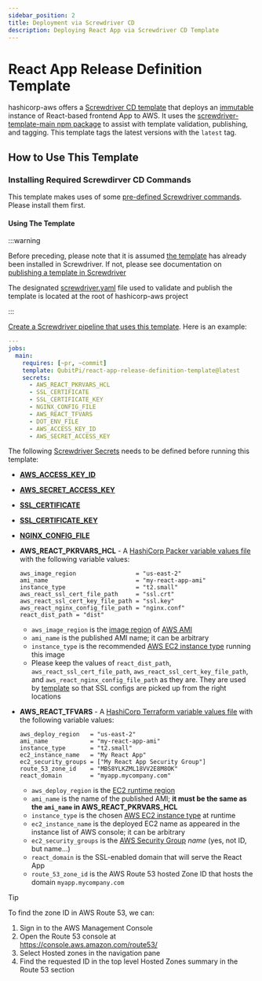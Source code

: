 ```yaml
---
sidebar_position: 2
title: Deployment via Screwdriver CD
description: Deploying React App via Screwdriver CD Template
---
```


[//]: # (Copyright Jiaqi Liu)

[//]: # (Licensed under the Apache License, Version 2.0 &#40;the "License"&#41;;)
[//]: # (you may not use this file except in compliance with the License.)
[//]: # (You may obtain a copy of the License at)

[//]: # (    http://www.apache.org/licenses/LICENSE-2.0)

[//]: # (Unless required by applicable law or agreed to in writing, software)
[//]: # (distributed under the License is distributed on an "AS IS" BASIS,)
[//]: # (WITHOUT WARRANTIES OR CONDITIONS OF ANY KIND, either express or implied.)
[//]: # (See the License for the specific language governing permissions and)
[//]: # (limitations under the License.)

React App Release Definition Template
=====================================

hashicorp-aws offers a [Screwdriver CD template] that deploys an [immutable][Immutable Infrastructure] instance of
React-based frontend App to AWS. It uses the [screwdriver-template-main npm package] to assist with template
validation, publishing, and tagging. This template tags the latest versions with the `latest` tag.

How to Use This Template
------------------------

### Installing Required Screwdirver CD Commands

This template makes uses of some [pre-defined Screwdriver commands][screwdriver-cd-commands]. Please install them first.

#### Using The Template

:::warning

Before preceding, please note that it is assumed
[the template](https://github.com/QubitPi/hashicorp-aws/tree/master/adaptors/screwdriver-cd/templates/react-app-sd-template.yaml)
has already been installed in Screwdriver. If not, please see documentation on [publishing a template in Screwdriver]

The designated [screwdriver.yaml](https://github.com/QubitPi/hashicorp-aws/tree/master/screwdriver.yaml) file used to
validate and publish the template is located at the root of hashicorp-aws project

:::

[Create a Screwdriver pipeline that uses this template](https://qubitpi.github.io/screwdriver-cd-guide/user-guide/templates#using-a-template). Here is an example:

```yaml
---
jobs:
  main:
    requires: [~pr, ~commit]
    template: QubitPi/react-app-release-definition-template@latest
    secrets:
      - AWS_REACT_PKRVARS_HCL
      - SSL_CERTIFICATE
      - SSL_CERTIFICATE_KEY
      - NGINX_CONFIG_FILE
      - AWS_REACT_TFVARS
      - DOT_ENV_FILE
      - AWS_ACCESS_KEY_ID
      - AWS_SECRET_ACCESS_KEY
```

The following [Screwdriver Secrets] needs to be defined before running this template:

- [**AWS_ACCESS_KEY_ID**](../setup#aws)
- [**AWS_SECRET_ACCESS_KEY**](../setup#aws)

- [**SSL_CERTIFICATE**](../setup#ssl)
- [**SSL_CERTIFICATE_KEY**](../setup#ssl)
- [**NGINX_CONFIG_FILE**](../setup#ssl)

- **AWS_REACT_PKRVARS_HCL** - A [HashiCorp Packer variable values file] with the following variable values:

  ```hcl
  aws_image_region                 = "us-east-2"
  ami_name                         = "my-react-app-ami"
  instance_type                    = "t2.small"
  aws_react_ssl_cert_file_path     = "ssl.crt"
  aws_react_ssl_cert_key_file_path = "ssl.key"
  aws_react_nginx_config_file_path = "nginx.conf"
  react_dist_path = "dist"
  ```

    - `aws_image_region` is the [image region][AWS regions] of [AWS AMI]
    - `ami_name` is the published AMI name; it can be arbitrary
    - `instance_type` is the recommended [AWS EC2 instance type] running this image
    - Please keep the values of `react_dist_path`, `aws_react_ssl_cert_file_path`, `aws_react_ssl_cert_key_file_path`, and
      `aws_react_nginx_config_file_path` as they are. They are used by [template](../hashicorp-aws/adaptors/screwdriver-cd/templates/sd-template.yaml) so that SSL
      configs are picked up from the right locations

- **AWS_REACT_TFVARS** - A [HashiCorp Terraform variable values file] with the following variable values:

  ```hcl
  aws_deploy_region   = "us-east-2"
  ami_name            = "my-react-app-ami"
  instance_type       = "t2.small"
  ec2_instance_name   = "My React App"
  ec2_security_groups = ["My React App Security Group"]
  route_53_zone_id    = "MBS8YLKZML18VV2E8M8OK"
  react_domain        = "myapp.mycompany.com"
  ```

    - `aws_deploy_region` is the [EC2 runtime region][AWS regions]
    - `ami_name` is the name of the published AMI; **it must be the same as the `ami_name` in AWS_REACT_PKRVARS_HCL**
    - `instance_type` is the chosen [AWS EC2 instance type] at runtime
    - `ec2_instance_name` is the deployed EC2 name as appeared in the instance list of AWS console; it can be arbitrary
    - `ec2_security_groups` is the [AWS Security Group] _name_ (yes, not ID, but name...)
    - `react_domain` is the SSL-enabled domain that will serve the React App
    - `route_53_zone_id` is the AWS Route 53 hosted Zone ID that hosts the domain `myapp.mycompany.com`

> [!TIP]
> To find the zone ID in AWS Route 53, we can:
>
> 1. Sign in to the AWS Management Console
> 2. Open the Route 53 console at https://console.aws.amazon.com/route53/
> 3. Select Hosted zones in the navigation pane
> 4. Find the requested ID in the top level Hosted Zones summary in the Route 53 section

[AWS AMI]: https://docs.aws.amazon.com/AWSEC2/latest/UserGuide/AMIs.html
[AWS EC2 instance type]: https://aws.amazon.com/ec2/instance-types/
[AWS regions]: https://docs.aws.amazon.com/AmazonRDS/latest/UserGuide/Concepts.RegionsAndAvailabilityZones.html#Concepts.RegionsAndAvailabilityZones.Availability
[AWS Security Group]: https://docs.aws.amazon.com/vpc/latest/userguide/vpc-security-groups.html

[HashiCorp Packer variable values file]: https://qubitpi.github.io/hashicorp-packer/packer/guides/hcl/variables#from-a-file
[HashiCorp Terraform variable values file]: https://qubitpi.github.io/hashicorp-terraform/terraform/language/values/variables#variable-definitions-tfvars-files

[Immutable Infrastructure]: https://www.hashicorp.com/resources/what-is-mutable-vs-immutable-infrastructure

[publishing a template in Screwdriver]: https://qubitpi.github.io/screwdriver-cd-guide/user-guide/templates#publishing-a-template

[screwdriver-cd-commands]: https://github.com/QubitPi/screwdriver-cd-commands
[Screwdriver CD template]: https://qubitpi.github.io/screwdriver-cd-guide/user-guide/templates
[Screwdriver Secrets]: https://qubitpi.github.io/screwdriver-cd-guide/user-guide/configuration/secrets
[screwdriver-template-main npm package]: https://github.com/QubitPi/screwdriver-cd-template-main

